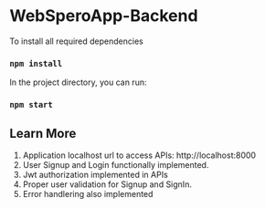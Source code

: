 # WebSperoApp-Backend

To install all required dependencies
### `npm install` 

In the project directory, you can run:
### `npm start`

## Learn More
1. Application localhost url to access APIs: http://localhost:8000
2. User Signup and Login functionally implemented.
3. Jwt authorization implemented in APIs
4. Proper user validation for Signup and SignIn.
5. Error handlering also implemented
